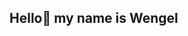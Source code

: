 ## Hello👋 my name is Wengel

<!--
**wtsegase411/wtsegase411** is a ✨ _special_ ✨ repository because its `README.md` (this file) appears on your GitHub profile.

Here are some ideas to get you started:

- 🌱 I am a Computer Science graduate and currently pursuing a Masters in Data Science 
- 📫 How to reach me: wengelalemayehu19@gmail.com
- 😄 Pronouns: She/ Her
-->
